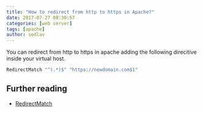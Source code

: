 ```yaml
---
title: "How to redirect from http to https in Apache?"
date: 2017-07-27 08:30:57
categories: [web server]
tags: [apache]
author: sedlav
---
```


You can redirect from http to https in apache adding the following direcitive inside your virtual host.


```apache
RedirectMatch "^(.*)$" "https://newdomain.com$1" 
```

## Further reading

* [RedirectMatch](http://httpd.apache.org/docs/2.4/mod/mod_alias.html#redirectmatch)
